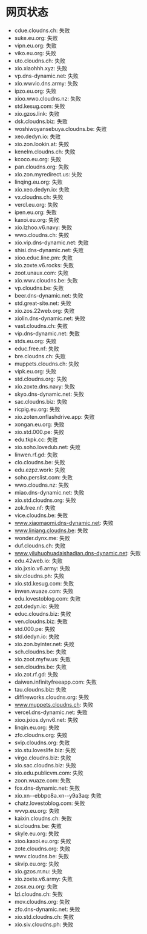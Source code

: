 # 网页状态
- cdue.cloudns.ch: 失败
- suke.eu.org: 失败
- vipn.eu.org: 失败
- viko.eu.org: 失败
- uto.cloudns.ch: 失败
- xio.xiaohhh.xyz: 失败
- vp.dns-dynamic.net: 失败
- xio.wwvio.dns.army: 失败
- ipzo.eu.org: 失败
- xioo.wwo.cloudns.nz: 失败
- std.kesug.com: 失败
- xio.gzos.link: 失败
- dsk.cloudns.biz: 失败
- woshiwoyansebuya.cloudns.be: 失败
- xeo.dedyn.io: 失败
- xio.zon.lookin.at: 失败
- kenelm.cloudns.ch: 失败
- kcoco.eu.org: 失败
- pan.cloudns.org: 失败
- xio.zon.myredirect.us: 失败
- linqing.eu.org: 失败
- xio.xeo.dedyn.io: 失败
- vx.cloudns.ch: 失败
- vercl.eu.org: 失败
- ipen.eu.org: 失败
- kaxoi.eu.org: 失败
- xio.lzhoo.v6.navy: 失败
- wwo.cloudns.ch: 失败
- xio.vip.dns-dynamic.net: 失败
- shisi.dns-dynamic.net: 失败
- xioo.educ.line.pm: 失败
- xio.zoxte.v6.rocks: 失败
- zoot.unaux.com: 失败
- xio.wwv.cloudns.be: 失败
- vp.cloudns.be: 失败
- beer.dns-dynamic.net: 失败
- std.great-site.net: 失败
- xio.zos.22web.org: 失败
- xiolin.dns-dynamic.net: 失败
- vast.cloudns.ch: 失败
- vip.dns-dynamic.net: 失败
- stds.eu.org: 失败
- educ.free.nf: 失败
- bre.cloudns.ch: 失败
- muppets.cloudns.ch: 失败
- vipk.eu.org: 失败
- std.cloudns.org: 失败
- xio.zoxte.dns.navy: 失败
- skyo.dns-dynamic.net: 失败
- sac.cloudns.biz: 失败
- ricpig.eu.org: 失败
- xio.zoten.onflashdrive.app: 失败
- xongan.eu.org: 失败
- xio.std.000.pe: 失败
- edu.tkpk.cc: 失败
- xio.soho.lovedub.net: 失败
- linwen.rf.gd: 失败
- clo.cloudns.be: 失败
- edu.ezpz.work: 失败
- soho.perslist.com: 失败
- wwo.cloudns.nz: 失败
- miao.dns-dynamic.net: 失败
- xio.std.cloudns.org: 失败
- zok.free.nf: 失败
- vice.cloudns.be: 失败
- www.xiaomaomi.dns-dynamic.net: 失败
- www.liniang.cloudns.be: 失败
- wonder.dynx.me: 失败
- duf.cloudns.ch: 失败
- www.yiluhuohuadaishadian.dns-dynamic.net: 失败
- edu.42web.io: 失败
- xio.jxsio.v6.army: 失败
- siv.cloudns.ph: 失败
- xio.std.kesug.com: 失败
- inwen.wuaze.com: 失败
- edu.lovestoblog.com: 失败
- zot.dedyn.io: 失败
- educ.cloudns.biz: 失败
- ven.cloudns.biz: 失败
- std.000.pe: 失败
- std.dedyn.io: 失败
- xio.zon.byinter.net: 失败
- sch.cloudns.be: 失败
- xio.zoot.myfw.us: 失败
- sen.cloudns.be: 失败
- xio.zot.rf.gd: 失败
- daiwen.infinityfreeapp.com: 失败
- tau.cloudns.biz: 失败
- diffireworks.cloudns.org: 失败
- www.muppets.cloudns.ch: 失败
- vercel.dns-dynamic.net: 失败
- xioo.jxios.dynv6.net: 失败
- linqin.eu.org: 失败
- zfo.cloudns.org: 失败
- svip.cloudns.org: 失败
- xio.stu.loveslife.biz: 失败
- virgo.cloudns.biz: 失败
- xio.sac.cloudns.biz: 失败
- xio.edu.publicvm.com: 失败
- zoon.wuaze.com: 失败
- fox.dns-dynamic.net: 失败
- xio.xn--ebbpo8a.xn--y9a3aq: 失败
- chatz.lovestoblog.com: 失败
- wvvp.eu.org: 失败
- kaixin.cloudns.ch: 失败
- si.cloudns.be: 失败
- skyle.eu.org: 失败
- xioo.kaxoi.eu.org: 失败
- zote.cloudns.org: 失败
- wwv.cloudns.be: 失败
- skvip.eu.org: 失败
- xio.gzos.rr.nu: 失败
- xio.zoxte.v6.army: 失败
- zosx.eu.org: 失败
- lzi.cloudns.ch: 失败
- mov.cloudns.org: 失败
- zfo.dns-dynamic.net: 失败
- xio.std.cloudns.ch: 失败
- xio.siv.cloudns.ph: 失败
